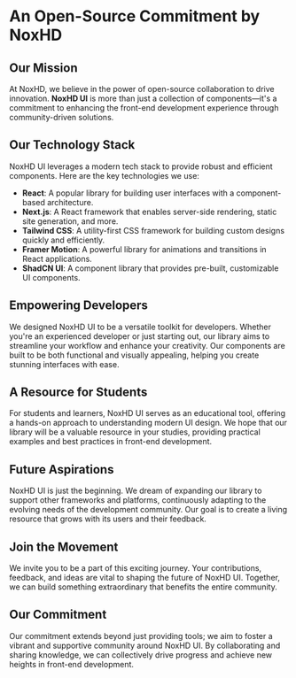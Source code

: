 # An Open-Source Commitment by NoxHD

## Our Mission
At NoxHD, we believe in the power of open-source collaboration to drive innovation. **NoxHD UI** is more than just a collection of components—it's a commitment to enhancing the front-end development experience through community-driven solutions.

## Our Technology Stack
NoxHD UI leverages a modern tech stack to provide robust and efficient components. Here are the key technologies we use:

- **React**: A popular library for building user interfaces with a component-based architecture.
- **Next.js**: A React framework that enables server-side rendering, static site generation, and more.
- **Tailwind CSS**: A utility-first CSS framework for building custom designs quickly and efficiently.
- **Framer Motion**: A powerful library for animations and transitions in React applications.
- **ShadCN UI**: A component library that provides pre-built, customizable UI components.

## Empowering Developers
We designed NoxHD UI to be a versatile toolkit for developers. Whether you're an experienced developer or just starting out, our library aims to streamline your workflow and enhance your creativity. Our components are built to be both functional and visually appealing, helping you create stunning interfaces with ease.

## A Resource for Students
For students and learners, NoxHD UI serves as an educational tool, offering a hands-on approach to understanding modern UI design. We hope that our library will be a valuable resource in your studies, providing practical examples and best practices in front-end development.

## Future Aspirations
NoxHD UI is just the beginning. We dream of expanding our library to support other frameworks and platforms, continuously adapting to the evolving needs of the development community. Our goal is to create a living resource that grows with its users and their feedback.

## Join the Movement
We invite you to be a part of this exciting journey. Your contributions, feedback, and ideas are vital to shaping the future of NoxHD UI. Together, we can build something extraordinary that benefits the entire community.

## Our Commitment
Our commitment extends beyond just providing tools; we aim to foster a vibrant and supportive community around NoxHD UI. By collaborating and sharing knowledge, we can collectively drive progress and achieve new heights in front-end development.
